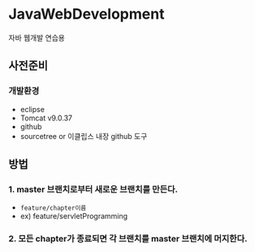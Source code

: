 # JavaWebDevelopment
자바 웹개발 연습용
## 사전준비
### 개발환경
* eclipse
* Tomcat v9.0.37
* github
* sourcetree or 이클립스 내장 github 도구
## 방법
### 1. master 브랜치로부터 새로운 브랜치를 만든다.
* `feature/chapter이름`
* ex) feature/servletProgramming
### 2. 모든 chapter가 종료되면 각 브랜치를 master 브랜치에 머지한다.
